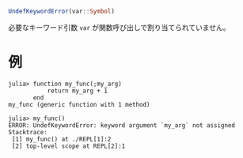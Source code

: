 ```julia
UndefKeywordError(var::Symbol)
```

必要なキーワード引数 `var` が関数呼び出しで割り当てられていません。

# 例

```jldoctest; filter = r"Stacktrace:(\n \[[0-9]+\].*)*"
julia> function my_func(;my_arg)
           return my_arg + 1
       end
my_func (generic function with 1 method)

julia> my_func()
ERROR: UndefKeywordError: keyword argument `my_arg` not assigned
Stacktrace:
 [1] my_func() at ./REPL[1]:2
 [2] top-level scope at REPL[2]:1
```
